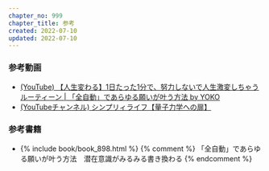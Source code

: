 ```yaml
---
chapter_no: 999
chapter_title: 参考
created: 2022-07-10
updated: 2022-07-10
---
```

### 参考動画
- [(YouTube) 【人生変わる】1日たった1分で、努力しないで人生激変しちゃうルーティーン \| 「全自動」であらゆる願いが叶う方法 by YOKO](https://www.youtube.com/watch?v=XbN8BHnYQGI)
- [(YouTubeチャンネル) シンプリィライフ【量子力学への扉】](https://www.youtube.com/channel/UCFso7FM7bmlv5bkVQ3ovvLw)

### 参考書籍
- {% include book/book_898.html %} {% comment %} 「全自動」であらゆる願いが叶う方法　潜在意識がみるみる書き換わる {% endcomment %}
